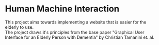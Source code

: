 # Human Machine Interaction
This project aims towards implementing a website that is easier for the elderly to use.<br>
The project draws it's principles from the base paper "Graphical User Interface for an Elderly Person with Dementia" by Christian Tamanini et. al.
